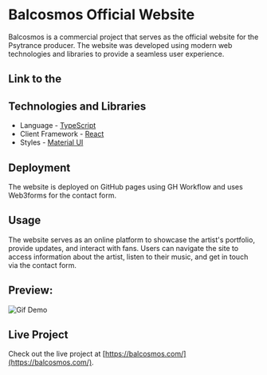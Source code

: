 
# Balcosmos Official Website

Balcosmos is a commercial project that serves as the official website for the Psytrance producer. The website was developed using modern web technologies and libraries to provide a seamless user experience.

## Link to the

## Technologies and Libraries

-  Language - [TypeScript](https://www.typescriptlang.org/)
-  Client Framework - [React](https://reactjs.org)
-  Styles - [Material UI](https://mui.com/)

## Deployment

The website is deployed on GitHub pages using GH Workflow and uses Web3forms for the contact form. 

## Usage

The website serves as an online platform to showcase the artist's portfolio, provide updates, and interact with fans. Users can navigate the site to access information about the artist, listen to their music, and get in touch via the contact form.

## Preview: 

 <img src="./public/balcosmos.gif" title="Gif Demo">


## Live Project

Check out the live project at [https://balcosmos.com/](https://balcosmos.com/).
